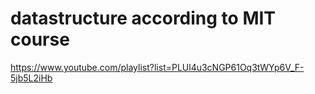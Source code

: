 # datastructure according to MIT course
https://www.youtube.com/playlist?list=PLUl4u3cNGP61Oq3tWYp6V_F-5jb5L2iHb

